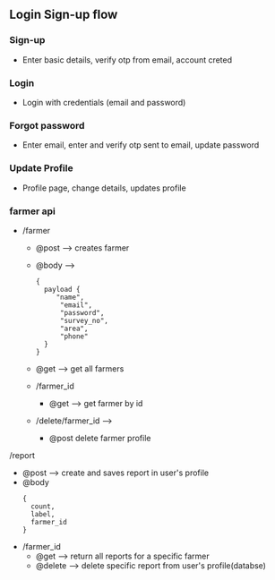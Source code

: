 ## Login Sign-up flow

### Sign-up

- Enter basic details, verify otp from email, account creted

### Login

- Login with credentials (email and password)

### Forgot password

- Enter email, enter and verify otp sent to email, update password

### Update Profile

- Profile page, change details, updates profile

### farmer api

- /farmer

  - @post --> creates farmer
  - @body -->

    ```
    {
      payload {
         "name",
          "email",
          "password",
          "survey_no",
          "area",
          "phone"
      }
    }

    ```

  - @get --> get all farmers
  - /farmer_id
    - @get --> get farmer by id
  - /delete/farmer_id -->
    - @post delete farmer profile

/report

- @post --> create and saves report in user's profile
- @body
  ```
  {
    count,
    label,
    farmer_id
  }
  ```
- /farmer_id
  - @get --> return all reports for a specific farmer
  - @delete --> delete specific report from user's profile(databse)
